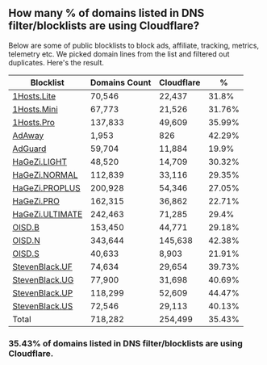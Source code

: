 ## How many % of domains listed in DNS filter/blocklists are using Cloudflare?


Below are some of public blocklists to block ads, affiliate, tracking, metrics, telemetry etc.
We picked domain lines from the list and filtered out duplicates.
Here's the result.


| Blocklist | Domains Count | Cloudflare | % |
| --- | --- | --- | --- |
| [1Hosts.Lite](https://raw.githubusercontent.com/badmojr/1Hosts/master/Lite/hosts.win) | 70,546 | 22,437 | 31.8% |
| [1Hosts.Mini](https://raw.githubusercontent.com/badmojr/1Hosts/master/mini/hosts.win) | 67,773 | 21,526 | 31.76% |
| [1Hosts.Pro](https://raw.githubusercontent.com/badmojr/1Hosts/master/Pro/hosts.win) | 137,833 | 49,609 | 35.99% |
| [AdAway](https://raw.githubusercontent.com/AdAway/adaway.github.io/master/hosts.txt) | 1,953 | 826 | 42.29% |
| [AdGuard](https://adguardteam.github.io/AdGuardSDNSFilter/Filters/filter.txt) | 59,704 | 11,884 | 19.9% |
| [HaGeZi.LIGHT](https://raw.githubusercontent.com/hagezi/dns-blocklists/main/hosts/light.txt) | 48,520 | 14,709 | 30.32% |
| [HaGeZi.NORMAL](https://raw.githubusercontent.com/hagezi/dns-blocklists/main/hosts/multi.txt) | 112,839 | 33,116 | 29.35% |
| [HaGeZi.PROPLUS](https://raw.githubusercontent.com/hagezi/dns-blocklists/main/hosts/pro.plus.txt) | 200,928 | 54,346 | 27.05% |
| [HaGeZi.PRO](https://raw.githubusercontent.com/hagezi/dns-blocklists/main/hosts/pro.txt) | 162,315 | 36,862 | 22.71% |
| [HaGeZi.ULTIMATE](https://raw.githubusercontent.com/hagezi/dns-blocklists/main/hosts/ultimate.txt) | 242,463 | 71,285 | 29.4% |
| [OISD.B](https://big.oisd.nl/dnsmasq) | 153,450 | 44,771 | 29.18% |
| [OISD.N](https://nsfw.oisd.nl/dnsmasq) | 343,644 | 145,638 | 42.38% |
| [OISD.S](https://small.oisd.nl/dnsmasq) | 40,633 | 8,903 | 21.91% |
| [StevenBlack.UF](https://raw.githubusercontent.com/StevenBlack/hosts/master/alternates/fakenews/hosts) | 74,634 | 29,654 | 39.73% |
| [StevenBlack.UG](https://raw.githubusercontent.com/StevenBlack/hosts/master/alternates/gambling/hosts) | 77,900 | 31,698 | 40.69% |
| [StevenBlack.UP](https://raw.githubusercontent.com/StevenBlack/hosts/master/alternates/porn/hosts) | 118,299 | 52,609 | 44.47% |
| [StevenBlack.US](https://raw.githubusercontent.com/StevenBlack/hosts/master/alternates/social/hosts) | 72,546 | 29,113 | 40.13% |
| Total | 718,282 | 254,499 | 35.43% |


### 35.43% of domains listed in DNS filter/blocklists are using Cloudflare.